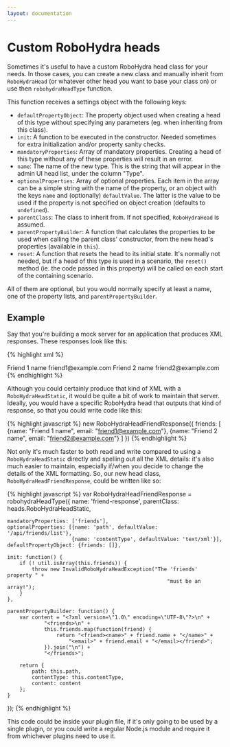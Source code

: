 ```yaml
---
layout: documentation
---
```

Custom RoboHydra heads
======================

Sometimes it's useful to have a custom RoboHydra head class for your
needs. In those cases, you can create a new class and manually inherit
from `RoboHydraHead` (or whatever other head you want to base your
class on) or use then `robohydraHeadType` function.

This function receives a settings object with the following keys:

* `defaultPropertyObject`: The property object used when creating a
  head of this type without specifying any parameters (eg. when
  inheriting from this class).
* `init`: A function to be executed in the constructor. Needed
  sometimes for extra initialization and/or property sanity checks.
* `mandatoryProperties`: Array of mandatory properties. Creating a
  head of this type without any of these properties will result in an
  error.
* `name`: The name of the new type. This is the string that will
  appear in the admin UI head list, under the column "Type".
* `optionalProperties`: Array of optional properties. Each item in the
  array can be a simple string with the name of the property, or an
  object with the keys `name` and (optionally) `defaultValue`. The
  latter is the value to be used if the property is not specified on
  object creation (defaults to `undefined`).
* `parentClass`: The class to inherit from. If not specified,
  `RoboHydraHead` is assumed.
* `parentPropertyBuilder`: A function that calculates the properties
  to be used when calling the parent class' constructor, from the new
  head's properties (available in `this`).
* `reset`: A function that resets the head to its initial state. It's
  normally not needed, but if a head of this type is used in a
  scenario, the `reset()` method (ie. the code passed in this
  property) will be called on each start of the containing scenario.

All of them are optional, but you would normally specify at least a
name, one of the property lists, and `parentPropertyBuilder`.

Example
-------

Say that you're building a mock server for an application that
produces XML responses. These responses look like this:

{% highlight xml %}
<?xml version="1.0" encoding="UTF-8"?>
<friends>
  <friend>
    <name>Friend 1 name</name>
    <email>friend1@example.com</email>
  </friend>
  <friend>
    <name>Friend 2 name</name>
    <email>friend2@example.com</email>
  </friend>
</friends>
{% endhighlight %}

Although you could certainly produce that kind of XML with a
`RoboHydraHeadStatic`, it would be quite a bit of work to maintain
that server. Ideally, you would have a specific RoboHydra head that
outputs that kind of response, so that you could write code like this:

{% highlight javascript %}
new RoboHydraHeadFriendResponse({
    friends: [
        {name: "Friend 1 name",
         email: "friend1@example.com"},
        {name: "Friend 2 name",
         email: "friend2@example.com"}
    ]
})
{% endhighlight %}

Not only it's much faster to both read and write compared to using a
`RoboHydraHeadStatic` directly and spelling out all the XML details:
it's also much easier to maintain, especially if/when you decide to
change the details of the XML formatting. So, our new head class,
`RoboHydraHeadFriendResponse`, could be written like so:

{% highlight javascript %}
var RoboHydraHeadFriendResponse = robohydraHeadType({
    name: 'friend-response',
    parentClass: heads.RoboHydraHeadStatic,

    mandatoryProperties: ['friends'],
    optionalProperties: [{name: 'path', defaultValue: '/api/friends/list'},
                         {name: 'contentType', defaultValue: 'text/xml'}],
    defaultPropertyObject: {friends: []},

    init: function() {
        if (! util.isArray(this.friends)) {
            throw new InvalidRoboHydraHeadException("The 'friends' property " +
                                                        "must be an array!");
        }
    },

    parentPropertyBuilder: function() {
        var content = "<?xml version=\"1.0\" encoding=\"UTF-8\"?>\n" +
                "<friends>\n" +
                this.friends.map(function(friend) {
                    return "<friend><name>" + friend.name + "</name>" +
                        "<email>" + friend.email + "</email></friend>";
                }).join("\n") +
                "</friends>";

        return {
            path: this.path,
            contentType: this.contentType,
            content: content
        };
    }
});
{% endhighlight %}

This code could be inside your plugin file, if it's only going to be
used by a single plugin, or you could write a regular Node.js module
and require it from whichever plugins need to use it.

